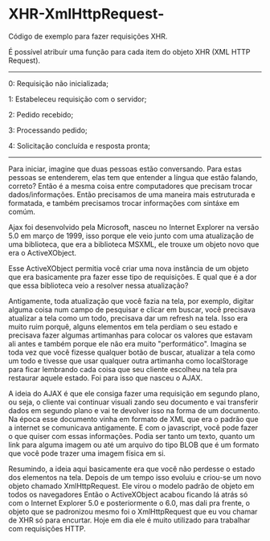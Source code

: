 # XHR-XmlHttpRequest-
Código de exemplo para fazer requisições XHR.

É possível atribuir uma função para cada item do objeto XHR (XML HTTP Request).

---------------------------------------------------------------------------------------------------------------------

0: Requisição não inicializada;

1: Estabeleceu requisição com o servidor;

2: Pedido recebido;

3: Processando pedido;

4: Solicitação concluída e resposta pronta;

----------------------------------------------------------------------------------------------------------------------
Para iniciar, imagine que duas pessoas estão conversando. Para estas pessoas se entenderem, elas tem que entender
a língua que estão falando, correto? Então é a mesma coisa entre computadores que precisam trocar dados/informações.
Então precisamos de uma maneira mais estruturada e formatada, e também precisamos trocar informações com sintáxe em
comúm.

Ajax foi desenvolvido pela Microsoft, nasceu no Internet Explorer na versão 5.0 em março de 1999, isso porque
ele veio junto com uma atualização de uma biblioteca, que era a biblioteca MSXML, ele trouxe um objeto novo que
era o ActiveXObject.

Esse ActiveXObject permitia você criar uma nova instância de um objeto que era basicamente pra fazer esse tipo de
requisições. E qual que é a dor que essa biblioteca veio a resolver nessa atualização? 

Antigamente, toda atualização que você fazia na tela, por exemplo, digitar alguma coisa num campo de pesquisar e
clicar em buscar, você precisava atualizar a tela como um todo, precisava dar um refresh na tela. Isso era muito
ruim porquê, alguns elementos em tela perdiam o seu estado e precisava fazer algumas artimanhas para colocar os
valores que estavam ali antes e também porque ele não era muito "performático". Imagina se toda vez que você
fizesse qualquer botão de buscar, atualizar a tela como um todo e tivesse que usar qualquer outra artimanha como
localStorage para ficar lembrando cada coisa que seu cliente escolheu na tela pra restaurar aquele estado. Foi 
para isso que nasceu o AJAX.

A ideia do AJAX é que ele consiga fazer uma requisição em segundo plano, ou seja, o cliente vai continuar visuali
zando seu documento e vai transferir dados em segundo plano e vai te devolver isso na forma de um documento. Na
época esse documento vinha em formato de XML que era o padrão que a internet se comunicava antigamente. E com o
javascript, você pode fazer o que quiser com essas informações. Podia ser tanto um texto, quanto um link para alguma
imagem ou até um arquivo do tipo BLOB que é um formato que você pode trazer uma imagem física em si.

Resumindo, a ideia aqui basicamente era que você não perdesse o estado dos elementos na tela. Depois de um tempo isso
evoluiu e criou-se um novo objeto chamado XmlHttpRequest. Ele virou o modelo padrão de objeto em todos os navegadores
Então o ActiveXObject acabou ficando lá atrás só com o Internet Explorer 5.0 e posteriormente o 6.0, mas dali pra
frente, o objeto que se padronizou mesmo foi o XmlHttpRequest que eu vou chamar de XHR só para encurtar. Hoje em dia
ele é muito utilizado para trabalhar com requisições HTTP.
